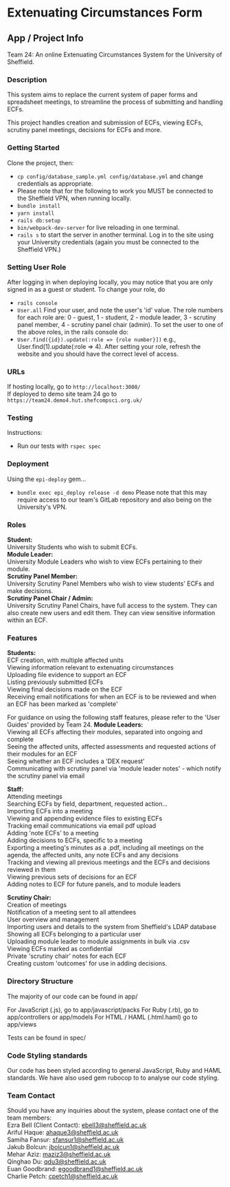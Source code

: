 # Extenuating Circumstances Form

## App / Project Info

Team 24:
An online Extenuating Circumstances System for the University of Sheffield.

### Description

This system aims to replace the current system of paper forms and spreadsheet meetings, to streamline the
process of submitting and handling ECFs.

This project handles creation and submission of ECFs, viewing ECFs, scrutiny panel meetings, decisions for ECFs and more.

### Getting Started

Clone the project, then:

* `cp config/database_sample.yml config/database.yml` and change credentials as appropriate.
* Please note that for the following to work you MUST be connected to the Sheffield VPN, when running locally.
* `bundle install`
* `yarn install`
* `rails db:setup`
* `bin/webpack-dev-server` for live reloading in one terminal.
* `rails s` to start the server in another terminal.
  Log in to the site using your University credentials (again you must be connected to the Sheffield VPN.)

### Setting User Role

After logging in when deploying locally, you may notice that you are only signed in as a guest or student.
To change your role, do

* `rails console`
* `User.all`
  Find your user, and note the user's 'id' value.
  The role numbers for each role are:
  0 - guest,  1 - student,  2 - module leader,  3 - scrutiny panel member,  4 - scrutiny panel chair (admin).
  To set the user to one of the above roles, in the rails console do:
* `User.find({id}).update(:role => {role number}])`
  e.g., User.find(1).update(:role => 4).
  After setting your role, refresh the website and you should have the correct level of access.

### URLs

If hosting locally, go to `http://localhost:3000/`  
If deployed to demo site team 24 go to `https://team24.demo4.hut.shefcompsci.org.uk/`

### Testing

Instructions:

* Run our tests with `rspec spec`

### Deployment

Using the `epi-deploy` gem...

* `bundle exec epi_deploy release -d demo`
  Please note that this may require access to our team's GitLab repository and also being on the University's VPN.

### Roles

**Student:**  
University Students who wish to submit ECFs.  
**Module Leader:**  
University Module Leaders who wish to view ECFs pertaining to their module.  
**Scrutiny Panel Member:**  
University Scrutiny Panel Members who wish to view students' ECFs and make decisions.    
**Scrutiny Panel Chair / Admin:**    
University Scrutiny Panel Chairs, have full access to the system. They can also create new users and edit them.
They can view sensitive information within an ECF.

### Features

**Students:**  
ECF creation, with multiple affected units  
Viewing information relevant to extenuating circumstances  
Uploading file evidence to support an ECF  
Listing previously submitted ECFs  
Viewing final decisions made on the ECF  
Receiving email notifications for when an ECF is to be reviewed and when an ECF has been marked as 'complete'

For guidance on using the following staff features, please refer to the 'User Guides' provided by Team 24.
**Module Leaders:**  
Viewing all ECFs affecting their modules, separated into ongoing and complete  
Seeing the affected units, affected assessments and requested actions of their modules for an ECF  
Seeing whether an ECF includes a 'DEX request'  
Communicating with scrutiny panel via 'module leader notes' - which notify the scrutiny panel via email

**Staff:**  
Attending meetings  
Searching ECFs by field, department, requested action...  
Importing ECFs into a meeting  
Viewing and appending evidence files to existing ECFs  
Tracking email communications via email pdf upload   
Adding 'note ECFs' to a meeting  
Adding decisions to ECFs, specific to a meeting  
Exporting a meeting's minutes as a .pdf, including all meetings on the agenda, the affected units, any note ECFs and any decisions  
Tracking and viewing all previous meetings and the ECFs and decisions reviewed in them  
Viewing previous sets of decisions for an ECF  
Adding notes to ECF for future panels, and to module leaders

**Scrutiny Chair:**  
Creation of meetings  
Notification of a meeting sent to all attendees  
User overview and management  
Importing users and details to the system from Sheffield's LDAP database  
Showing all ECFs belonging to a particular user  
Uploading module leader to module assignments in bulk via .csv  
Viewing ECFs marked as confidential  
Private 'scrutiny chair' notes for each ECF  
Creating custom 'outcomes' for use in adding decisions.

### Directory Structure

The majority of our code can be found in app/

For JavaScript (.js), go to app/javascript/packs
For Ruby (.rb), go to app/controllers or app/models
For HTML / HAML (.html.haml) go to app/views

Tests can be found in spec/

### Code Styling standards

Our code has been styled according to general JavaScript, Ruby and HAML standards.
We have also used gem rubocop to to analyse our code styling.

### Team Contact

Should you have any inquiries about the system, please contact one of the team members:  
Ezra Bell (Client Contact): ebell3@sheffield.ac.uk  
Ariful Haque: ahaque3@sheffield.ac.uk  
Samiha Fansur: sfansur1@sheffield.ac.uk  
Jakub Bolcun: jbolcun1@sheffield.ac.uk  
Mehar Aziz: maziz3@sheffield.ac.uk  
Qinghao Du: qdu3@sheffield.ac.uk  
Euan Goodbrand: egoodbrand1@sheffield.ac.uk  
Charlie Petch: cpetch1@sheffield.ac.uk  

